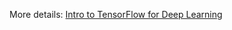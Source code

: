 More details: [Intro to TensorFlow for Deep Learning](https://www.udacity.com/course/intro-to-tensorflow-for-deep-learning--ud187)
